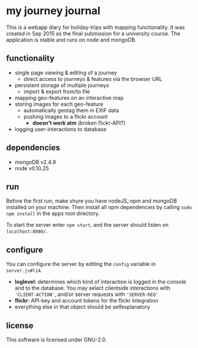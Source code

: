 # my journey journal

This is a webapp diary for holiday-trips with mapping functionality.
It was created in Sep 2015 as the final submission for a university course.
The application is stable and runs on node and mongoDB.

## functionality
* single page viewing & editing of a journey
    * direct access to journeys & features via the browser URL
* persistent storage of multiple journeys
    * import & export from/to file
* mapping geo-features on an interactive map
* storing images for each geo-feature
    * automatically geotag them in EXIF data
    * pushing images to a flickr account
        * **doesn't work atm** (broken flickr-API?)  
* logging user-interactions to database

## dependencies
* mongoDB v2.4.9
* node    v0.10.25

## run
Before the first run, make shure you have nodeJS, npm and mongoDB installed on your machine.
Then install all npm dependencies by calling `sudo npm install` in the apps root directory.

To start the server enter `npm start`, and the server should listen on `localhost:8080/`.

## configure
You can configure the server by editing the `config` variable in `server.js#l14`.

* **loglevel**: determines which kind of interaction is logged in the console and to the database. You may select clientside interactions with `'CLIENT-ACTION'`, and/or server requests with `'SERVER-REQ'`
* **flickr**: API-key and account tokens for the flickr integration
* everything else in that object should be selfexplanatory

## license
This software is licensed under GNU-2.0.